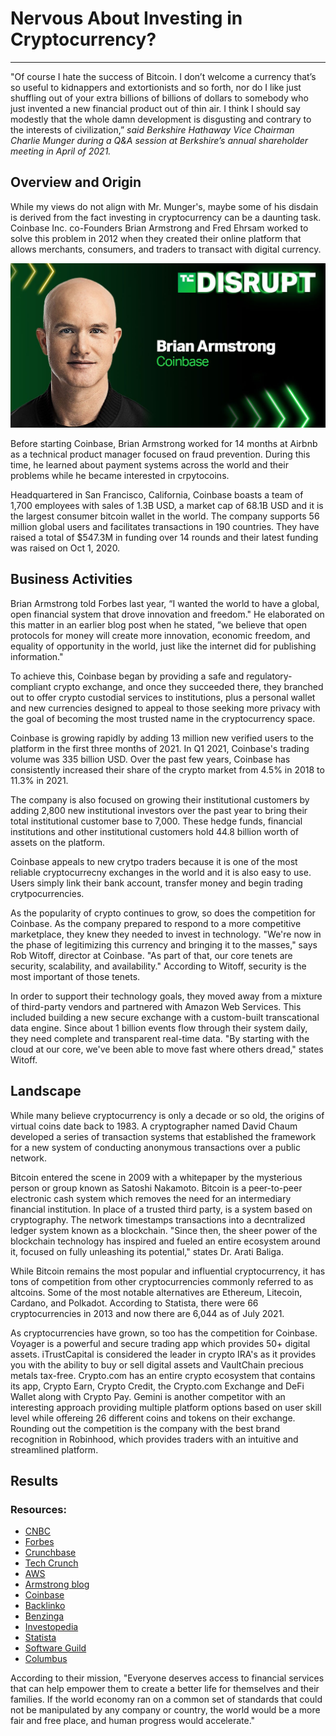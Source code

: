 # Nervous About Investing in Cryptocurrency? 
---
"Of course I hate the success of Bitcoin. I don’t welcome a currency that’s so useful to kidnappers and extortionists and so forth, nor do I like just shuffling out of your extra billions of billions of dollars to somebody who just invented a new financial product out of thin air. I think I should say modestly that the whole damn development is disgusting and contrary to the interests of civilization,” *said Berkshire Hathaway Vice Chairman Charlie Munger during a Q&A session at Berkshire’s annual shareholder meeting in April of 2021.* 

## Overview and Origin
While my views do not align with Mr. Munger's, maybe some of his disdain is derived from the fact investing in cryptocurrency can be a daunting task. Coinbase Inc. co-Founders Brian Armstrong and Fred Ehrsam worked to solve this problem in 2012 when they created their online platform that allows merchants, consumers, and traders to transact with digital currency.

![Image Credit:Coinbase](Disrupt-2021-armstrong.jpg)

Before starting Coinbase, Brian Armstrong worked for 14 months at Airbnb as a technical product manager focused on fraud prevention. During this time, he learned about payment systems across the world and their problems while he became interested in crpytocoins. 

Headquartered in San Francisco, California, Coinbase boasts a team of 1,700 employees with sales of 1.3B USD, a market cap of 68.1B USD and it is the largest consumer bitcoin wallet in the world. The company supports 56 million global users and facilitates transactions in 190 countries. They have raised a total of $547.3M in funding over 14 rounds and their latest funding was raised on Oct 1, 2020.

## Business Activities

Brian Armstrong told Forbes last year, “I wanted the world to have a global, open financial system that drove innovation and freedom." He elaborated on this matter in an earlier blog post when he stated, ”we believe that open protocols for money will create more innovation, economic freedom, and equality of opportunity in the world, just like the internet did for publishing information."

To achieve this, Coinbase began by providing a safe and regulatory-compliant crypto exchange, and once they succeeded there, they branched out to offer crypto custodial services to institutions, plus a personal wallet and new currencies designed to appeal to those seeking more privacy with the goal of becoming the most trusted name in the cryptocurrency space. 

Coinbase is growing rapidly by adding 13 million new verified users to the platform in the first three months of 2021. In Q1 2021, Coinbase's trading volume was 335 billion USD. Over the past few years, Coinbase has consistently increased their share of the crypto market from 4.5% in 2018 to 11.3% in 2021.

The company is also focused on growing their institutional customers by adding 2,800 new institutional investors over the past year to bring their total institutional customer base to 7,000. These hedge funds, financial institutions and other institutional customers hold 44.8 billion worth of assets on the platform. 

Coinbase appeals to new crytpo traders because it is one of the most reliable cryptocurrecny exchanges in the world and it is also easy to use. Users simply link their bank account, transfer money and begin trading crytpocurrencies. 

As the popularity of crypto continues to grow, so does the competition for Coinbase. As the company prepared to respond to a more competitive marketplace, they knew they needed to invest in technology. "We're now in the phase of legitimizing this currency and bringing it to the masses," says Rob Witoff, director at Coinbase. "As part of that, our core tenets are security, scalability, and availability." According to Witoff, security is the most important of those tenets. 

In order to support their technology goals, they moved away from a mixture of third-party vendors and partnered with Amazon Web Services. This included building a new secure exchange with a custom-built transcational data engine. Since about 1 billion events flow through their system daily, they need complete and transparent real-time data. "By starting with the cloud at our core, we've been able to move fast where others dread," states Witoff. 

## Landscape
While many believe cryptocurrency is only a decade or so old, the origins of virtual coins date back to 1983. A cryptographer named David Chaum developed a series of transaction systems that established the framework for a new system of conducting anonymous transactions over a public network.

Bitcoin entered the scene in 2009 with a whitepaper by the mysterious person or group known as Satoshi Nakamoto. Bitcoin is a peer-to-peer electronic cash system which removes the need for an intermediary financial institution. In place of a trusted third party, is a system based on cryptography. The network timestamps transactions into a decntralized ledger system known as a blockchain. "Since then, the sheer power of the blockchain technology has inspired and fueled an entire ecosystem around it, focused on fully unleashing its potential," states Dr. Arati Baliga.

 While Bitcoin remains the most popular and influential cryptocurrency, it has tons of competition from other cryptocurrencies commonly referred to as altcoins. Some of the most notable alternatives are Ethereum, Litecoin, Cardano, and Polkadot. According to Statista, there were 66 cryptocurrencies in 2013 and now there are 6,044 as of July 2021.

As cryptocurrencies have grown, so too has the competition for Coinbase. Voyager is a powerful and secure trading app which provides 50+ digital assets. iTrustCapital is considered the leader in crypto IRA's as it provides you with the ability to buy or sell digital assets and VaultChain precious metals tax-free. Crypto.com has an entire crypto ecosystem that contains its app, Crypto Earn, Crypto Credit, the Crypto.com Exchange and DeFi Wallet along with Crypto Pay. Gemini is another competitor with an interesting approach providing multiple platform options based on user skill level while offereing 26 different coins and tokens on their exchange. Rounding out the competition is the company with the best brand recognition in Robinhood, which provides traders with an intuitive and streamlined platform. 

## Results


### Resources:
- [CNBC](https://www.cnbc.com/2021/05/01/charlie-munger-calls-bitcoin-disgusting-and-contrary-to-the-interests-of-civilization.html)
- [Forbes](https://www.forbes.com/companies/coinbase/?list=fintech/&sh=639f4a32699f)
- [Crunchbase](https://www.crunchbase.com/organization/coinbase)
- [Tech Crunch](https://techcrunch.com/2021/06/28/coinbase-ceo-brian-armstrong-is-coming-to-disrupt/)
- [AWS](https://aws.amazon.com/solutions/case-studies/coinbase/)
- [Armstrong blog](https://barmstrong.medium.com/what-is-coinbases-strategy-1c5413f6e09d)
- [Coinbase](https://www.coinbase.com)
- [Backlinko](https://backlinko.com/coinbase-users#key-coinbase-stats)
- [Benzinga](https://www.benzinga.com/money/coinbase-alternative/)
- [Investopedia](https://www.investopedia.com/terms/b/bitcoin.asp)
- [Statista](https://www.statista.com/statistics/863917/number-crypto-coins-tokens/)
- [Software Guild](https://www.thesoftwareguild.com/blog/a-brief-history-of-cryptocurrency/)
- [Columbus](https://columbus.org/wp-content/uploads/2018/10/wp_the-blockchain-landscape.pdf)




According to their mission, "Everyone deserves access to financial services that can help empower them to create a better life for themselves and their families. If the world economy ran on a common set of standards that could not be manipulated by any company or country, the world would be a more fair and free place, and human progress would accelerate."